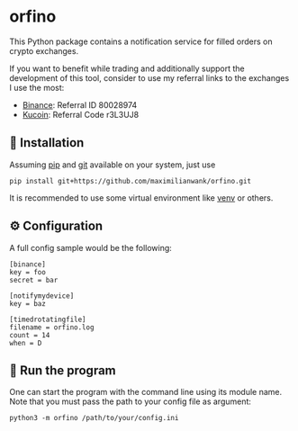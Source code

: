 # orfino
This Python package contains a notification service for filled orders on crypto exchanges.

If you want to benefit while trading and additionally support the development of this tool, consider to use my referral 
links to the exchanges I use the most:

* [Binance](https://accounts.binance.com/en/register?ref=80028974): Referral ID 80028974
* [Kucoin](https://www.kucoin.com/ucenter/signup?rcode=r3L3UJ8): Referral Code r3L3UJ8

## :electric_plug: Installation

Assuming [pip](https://pip.pypa.io/) and [git](https://git-scm.com/) available on your system, just use

```
pip install git+https://github.com/maximilianwank/orfino.git
```

It is recommended to use some virtual environment like [venv](https://docs.python.org/3/library/venv.html) or others.


## :gear: Configuration

A full config sample would be the following:

```
[binance]
key = foo
secret = bar

[notifymydevice]
key = baz

[timedrotatingfile]
filename = orfino.log
count = 14
when = D
```

## :running: Run the program

One can start the program with the command line using its module name. 
Note that you must pass the path to your config file as argument:

```
python3 -m orfino /path/to/your/config.ini
```
